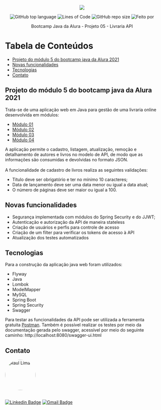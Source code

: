<div align="center">
  <img src="img/logoBootcampJava.jpg">


![GitHub top language](https://img.shields.io/github/languages/top/raul-lima/bootcamp-java-projeto05)<space><space>
![Lines of Code](https://img.shields.io/tokei/lines/github/raul-lima/bootcamp-java-projeto05)<space><space>
![GitHub repo size](https://img.shields.io/github/repo-size/raul-lima/bootcamp-java-projeto05)<space><space>
![Feito por](https://img.shields.io/badge/feito%20por-Raul%20Lima-blueviolet)

 </div align="center">


<p align="center"> Bootcamp Java da Alura - Projeto 05 - Livraria API</p>


Tabela de Conteúdos
=================
  <!--ts-->

* [Projeto do módulo 5 do bootcamp java da Alura 2021](#projeto-do-módulo-5-do-bootcamp-java-da-alura-2021)
* [Novas funcionalidades](#novas-funcionalidades)
* [Tecnologias](#tecnologias)
* [Contato](#contato)
  <!--te-->

## Projeto do módulo 5 do bootcamp java da Alura 2021

Trata-se de uma aplicação web em Java para gestão de uma livraria online desenvolvida em módulos:
 * [Módulo 01](https://github.com/raul-lima/bootcamp-java-projeto01)
 * [Módulo 02](https://github.com/raul-lima/bootcamp-java-projeto02) 
 * [Módulo 03](https://github.com/raul-lima/bootcamp-java-projeto03)
 * [Módulo 04](https://github.com/raul-lima/bootcamp-java-projeto04)
  
  A aplicação permite o cadastro, listagem, atualização, remoção e detalhamento de autores e livros no modelo de API, de modo que as informações são consumidas e devolvidas no formato
JSON.
<br>
<br>
A funcionalidade de cadastro de livros realiza as seguintes validações:

* Título deve ser obrigatório e ter no mínimo 10 caracteres;
* Data de lançamento deve ser uma data menor ou igual a data atual;
* O número de páginas deve ser maior ou igual a 100.
  
## Novas funcionalidades
  
* Segurança implementada com módulos do Spring Security e do JJWT;
* Autenticação e autorização da API de maneira stateless
* Criação de usuários e perfis para controle de acesso
* Criação de um filter para verificar os tokens de acesso à API
* Atualização dos testes automatizados

## Tecnologias

Para a construção da aplicação java web foram utilizados:

* Flyway
* Java
* Lombok
* ModelMapper
* MySQL
* Spring Boot
* Spring Security
* Swagger

Para testar as funcionalidades da API pode ser utilizada a ferramenta
gratuita [Postman](https://www.postman.com/downloads/). Também é possível realizar os testes por meio da documentação gerada pelo swagger, acessível por meio do seguinte caminho: http://localhost:8080/swagger-ui.html

## Contato

<a href="https://www.linkedin.com/in/raultlima/">
 <img style="border-radius: 50%;" src="https://avatars.githubusercontent.com/u/79487007?s=460&u=61b426b901b8fe02e12019b1fdb67bf0072d4f00&v=4" width="100px;" alt="Raul Lima"/>
<br />
<br />

[![Linkedin Badge](https://img.shields.io/badge/-Raul%20Lima-blue?style=flat-square&logo=Linkedin&logoColor=white&link=https://www.linkedin.com/in/raul-lima-adv/)](https://www.linkedin.com/in/raultlima/)
[![Gmail Badge](https://img.shields.io/badge/-raultorres.lima@gmail.com-c14438?style=flat-square&logo=Gmail&logoColor=white&link=mailto:raultorres.lima@gmail.com)](mailto:raultorres.lima@gmail.com)
